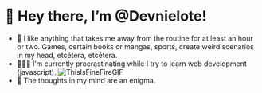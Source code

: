 # 👋 Hey there, I’m @Devnielote! 
- 🐢 I like anything that takes me away from the routine for at least an hour or two. Games, certain books or mangas, sports, create weird scenarios in my head, etcétera, etcétera.
- 👨🏻‍💻 I’m currently procrastinating while I try to learn web development (javascript).
![ThisIsFineFireGIF](https://user-images.githubusercontent.com/69522907/168719525-883eba8f-790b-4c45-8011-62cd6b0dd3fd.gif)
- 🥛 The thoughts in my mind are an enigma.
<!---
Devnielote/Devnielote is a ✨ special ✨ repository because its `README.md` (this file) appears on your GitHub profile.
You can click the Preview link to take a look at your changes.
--->
